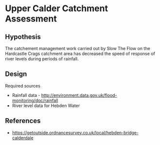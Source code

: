 # Upper Calder Catchment Assessment

## Hypothesis

The catchement management work carried out by Slow The Flow on the Hardcastle Crags catchment area has decreased the speed of response of river levels during periods of rainfall.

## Design

Required sources

* Rainfall data - http://environment.data.gov.uk/flood-monitoring/doc/rainfall
* River level data for Hebden Water

## References

* https://getoutside.ordnancesurvey.co.uk/local/hebden-bridge-calderdale
